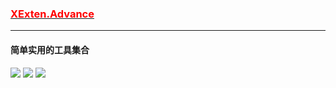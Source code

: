 ### [<font color=red>XExten.Advance</font>](https://github.com/EmilyEdna/Synctool/blob/master/README.md)
--------------
#### 简单实用的工具集合
[![](https://img.shields.io/badge/build-success-brightgreen.svg)](https://github.com/EmilyEdna/XExten.Advance)
[![](https://img.shields.io/badge/nuget-v2.2.0-blue.svg)](https://www.nuget.org/packages/XExten.Advance/2.2.0)
![](https://img.shields.io/badge/Download-35K-brightgreen)

